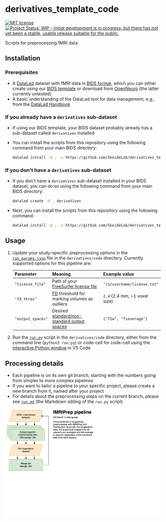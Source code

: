 # derivatives_template_code

[![MIT license](https://img.shields.io/badge/license-MIT-green)](LICENSE)
[![Project Status: WIP – Initial development is in progress, but there has not yet been a stable, usable release suitable for the public.](https://www.repostatus.org/badges/latest/wip.svg)](https://www.repostatus.org/#wip)

Scripts for preprocessing fMRI data

## Installation

### Prerequisites

* A [DataLad](https://www.datalad.org) dataset with fMRI data in [BIDS format](https://bids-specification.readthedocs.io/en/stable/), which you can either create using our [BIDS template](https://github.com/SkeideLab/bids_template) or download from [OpenNeuro](https://openneuro.org) (the latter currently untested)
* A basic understanding of the DataLad tool for data management, e.g., from the [DataLad Handbook](http://handbook.datalad.org/en/latest/)

### If you already have a `derivatives` sub-dataset

* If using our BIDS template, your BIDS dataset probably already has a sub-dataset called `derivatives` installed
* You can install the scripts from this repository using the following command from your main BIDS directory:

    ```bash
    datalad install -d . -s https://github.com/SkeideLab/derivatives_template_code.git derivatives/code
    ```

### If you don't have a `derivatives` sub-dataset

* If you don't have a `derivatives` sub-dataset installed in your BIDS dataset, you can do so using the following command from your main BIDS directory:

    ```bash
    datalad create -d . derivatives
    ```

* Next, you can install the scripts from this repository using the following command:

    ```bash
    datalad install -d . -s https://github.com/SkeideLab/derivatives_template_code.git derivatives/code
    ```

## Usage

1. Update your study-specific preprocessing options in the [`run_params.json`](run_params.json) file in the `derivatives/code` directory.
Currently supported options for this pipeline are:

    | Parameter         | Meaning                                           | Example value                 |
    | ----------------- | ------------------------------------------------- | ----------------------------- |
    | `"license_file"`  | Path of your [FreeSurfer license file][1]         | `"/u/username/license.txt"`   |
    | `"fd_thres"`      | [FD][2] threshold for marking volumes as outliers | `2.4` (2.4 mm, ~1 voxel size) |
    | `"output_spaces"` | Desired [standard/non-standard output spaces][3]  | `["T1w", "fsaverage"]`        |

2. Run the [`run.py`](run.py) script in the `derivatives/code` directory, either from the command line (`python3 run.py`) or code-cell for code-cell using the [interactive Python window](https://code.visualstudio.com/docs/python/jupyter-support-py) in VS Code

[1]: https://surfer.nmr.mgh.harvard.edu/registration.html
[2]: https://mriqc.readthedocs.io/en/latest/iqms/bold.html#measures-for-artifacts-and-other
[3]: https://fmriprep.org/en/stable/spaces.html

## Processing details

* Each pipeline is on its own git branch, starting with the numbers going from simpler to more complex pipelines
* If you want to tailor a pipeline to your specific project, please create a new branch from it, named after your project
* For details about the preprocessing steps on the current branch, please see [`run.md`](run.md) (the Markdown sibling of the `run.py` script)

![Flowchart of preprocessing pipelines](flowcharts.png)
